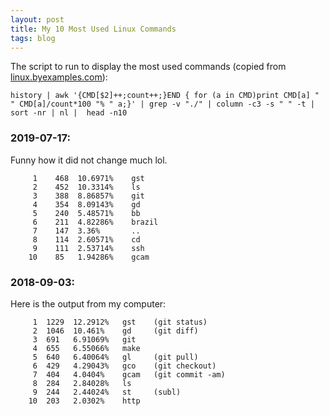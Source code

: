 ```yaml
---
layout: post
title: My 10 Most Used Linux Commands
tags: blog
---
```


The script to run to display the most used commands (copied from [linux.byexamples.com](https://linux.byexamples.com/archives/332/what-is-your-10-common-linux-commands/)):

```
history | awk '{CMD[$2]++;count++;}END { for (a in CMD)print CMD[a] " " CMD[a]/count*100 "% " a;}' | grep -v "./" | column -c3 -s " " -t | sort -nr | nl |  head -n10
```

### 2019-07-17:
Funny how it did not change much lol.
```
     1    468  10.6971%    gst
     2    452  10.3314%    ls
     3    388  8.86857%    git
     4    354  8.09143%    gd
     5    240  5.48571%    bb
     6    211  4.82286%    brazil
     7    147  3.36%       ..
     8    114  2.60571%    cd
     9    111  2.53714%    ssh
    10    85   1.94286%    gcam
```

### 2018-09-03:

Here is the output from my computer:
```
     1	1229  12.2912%   gst    (git status)
     2	1046  10.461%    gd     (git diff)
     3	691   6.91069%   git
     4	655   6.55066%   make
     5	640   6.40064%   gl     (git pull)
     6	429   4.29043%   gco    (git checkout)
     7	404   4.0404%    gcam   (git commit -am)
     8	284   2.84028%   ls 
     9	244   2.44024%   st     (subl)
    10	203   2.0302%    http
```